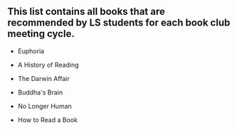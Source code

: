 ## This list contains all books that are recommended by LS students for each book club meeting cycle.

- Euphoria

- A History of Reading

- The Darwin Affair

- Buddha's Brain

- No Longer Human

- How to Read a Book
